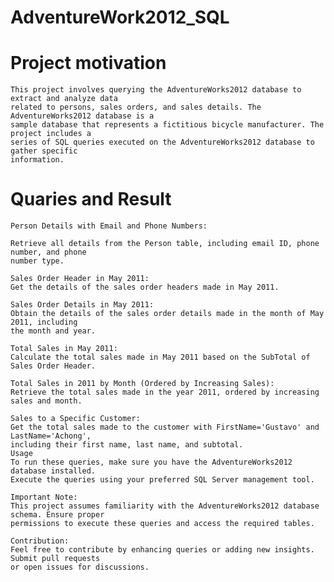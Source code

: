 # AdventureWork2012_SQL

# Project motivation
    This project involves querying the AdventureWorks2012 database to extract and analyze data
    related to persons, sales orders, and sales details. The AdventureWorks2012 database is a 
    sample database that represents a fictitious bicycle manufacturer. The project includes a 
    series of SQL queries executed on the AdventureWorks2012 database to gather specific 
    information.
# Quaries and Result
    Person Details with Email and Phone Numbers:

    Retrieve all details from the Person table, including email ID, phone number, and phone 
    number type.
 
    Sales Order Header in May 2011:
    Get the details of the sales order headers made in May 2011.

    Sales Order Details in May 2011:
    Obtain the details of the sales order details made in the month of May 2011, including 
    the month and year.

    Total Sales in May 2011:
    Calculate the total sales made in May 2011 based on the SubTotal of Sales Order Header.

    Total Sales in 2011 by Month (Ordered by Increasing Sales):
    Retrieve the total sales made in the year 2011, ordered by increasing sales and month.

    Sales to a Specific Customer:
    Get the total sales made to the customer with FirstName='Gustavo' and LastName='Achong', 
    including their first name, last name, and subtotal.
    Usage
    To run these queries, make sure you have the AdventureWorks2012 database installed. 
    Execute the queries using your preferred SQL Server management tool.

    Important Note:
    This project assumes familiarity with the AdventureWorks2012 database schema. Ensure proper 
    permissions to execute these queries and access the required tables.

    Contribution:
    Feel free to contribute by enhancing queries or adding new insights. Submit pull requests 
    or open issues for discussions.
